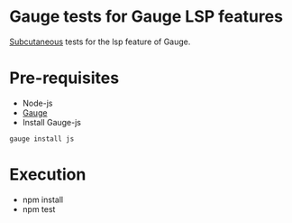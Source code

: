 # Gauge tests for Gauge LSP features
[Subcutaneous](https://www.martinfowler.com/bliki/SubcutaneousTest.html) tests for the lsp feature of Gauge.

# Pre-requisites
* Node-js
* [Gauge](https://docs.getgauge.io/installing.html)
* Install Gauge-js
```
gauge install js
```

# Execution
* npm install
* npm test
